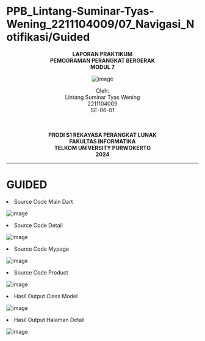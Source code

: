 # PPB_Lintang-Suminar-Tyas-Wening_2211104009/07_Navigasi_Notifikasi/Guided

<div align="center">

**LAPORAN PRAKTIKUM** <br>
**PEMOGRAMAN PERANGKAT BERGERAK** <br>
**MODUL 7** <br>

<p align="center">

![image](img/logoTel-u.jpeg)

</p>

Oleh:<br>
Lintang Suminar Tyas Wening<br>
2211104009<br>
SE-06-01<br>
<br>
<br>

**PRODI S1 REKAYASA PERANGKAT LUNAK** <br>
**FAKULTAS INFORMATIKA** <br>
**TELKOM UNIVERSITY PURWOKERTO** <br>
**2024** <br>
</div>

---
# GUIDED
<li> Source Code Main Dart

![image](img/SourceCode_Main.png) <br>

<li> Source Code Detail

![image](img/SourceCode_Detail.png) <br>

<li> Source Code Mypage 

![image](img/SourceCode_Mypage.png) <br>

<li> Source Code Product

![image](img/SourceCode_Product.png) <br>

<li> Hasil Output Class Model

![image](img/HasilOutput_ClassModel.png) <vr>

<li> Hasil Output Halaman Detail

![image](img/HasilOutput_HalamanDetail.png)

